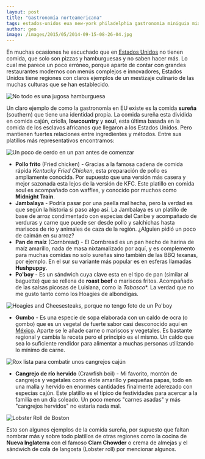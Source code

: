 ```yaml
---
layout: post
title: "Gastronomía norteamericana"
tags: estados-unidos eua new-york philadelphia gastronomia miniguia miami boston
author: geo
image: /images/2015/05/2014-09-15-08-26-04.jpg
---
```

En muchas ocasiones he escuchado que en [Estados Unidos](/tag/estados-unidos) no tienen comida, que solo son pizzas y hamburguesas y no saben hacer más. Lo cual me parece un poco erróneo, porque aparte de contar con grandes restaurantes modernos con menús complejos e innovadores, Estados Unidos tiene regiones con claros ejemplos de un mestizaje culinario de las muchas culturas que se han establecido.

![No todo es una jugosa hamburguesa](/images/2015/05/2013-12-21-13-10-52.jpg)

Un claro ejemplo de como la gastronomía en EU existe es la comida **sureña** (southern) que tiene una identidad propia. La comida sureña esta dividida en comida cajún, criolla, **lowcountry** y **soul**, esta última basada en la comida de los esclavos africanos que llegaron a los Estados Unidos. Pero mantienen fuertes relaciones entre ingredientes y métodos. Entre sus platillos más representativos encontramos:

![Un poco de cerdo en un pan antes de comenzar](/images/2015/05/2013-12-21-10-15-14.jpg)

* **Pollo frito** (Fried chicken) - Gracias a la famosa cadena de comida rápida *Kentucky Fried Chicken*, esta preparación de pollo es ampliamente conocida. Por supuesto que una versión más casera y mejor sazonada esta lejos de la versión de KFC. Este platillo en comida soul es acompañado con waffles, y conocido por muchos como **Midnight Train**.
* **Jambalaya** - Podría pasar por una paella mal hecha, pero la verdad es que según la historia si paso algo así. La Jambalaya es un platillo de base de arroz condimentado con especias del Caribe y acompañado de verduras y carne que puede ser desde pollo y salchichas hasta mariscos de río y animales de caza de la región. ¿Alguien pidió un poco de caimán en su arroz?
* **Pan de maíz** (Cornbread) - El Cornbread es un pan hecho de harina de maíz amarillo, nada de masa nixtamalizado por aquí, y es complemento para muchas comidas no solo sureñas sino también de las BBQ texanas, por ejemplo. En el sur su variante más popular es en esferas llamadas **Hushpuppy**.
* **Po'boy** - Es un sándwich cuya clave esta en el tipo de pan (similar al baguette) que se rellena de **roast beef** o mariscos fritos. Acompañado de las salsas picosas de Luisiana, como la *Tabasco**. La verdad que no me gusto tanto como los Hoagies de albondigas.

![Hoagies and Cheesesteaks, porque no tengo foto de un Po'boy](/images/2015/05/2015-01-11-13-04-11.jpg)

* **Gumbo** - Es una especie de sopa elaborada con un caldo de ocra (o gombo) que es un vegetal de fuerte sabor casi desconocido aquí en [México](/tag/mexico). Aparte se le añade carne o mariscos y vegetales. Es bastante regional y cambia la receta pero el principio es el mismo. Un caldo que sea lo suficiente rendidor para alimentar a muchas personas utilizando lo mínimo de carne.

![Rox lista para combatir unos cangrejos cajún](/images/2015/05/2013-12-22-15-07-07.jpg)

* **Cangrejo de río hervido** (Crawfish boil) - Mi favorito, montón de cangrejos y vegetales como elote amarillo y pequeñas papas, todo en una malla y hervido en enormes cantidades finalmente aderezado con especias cajún. Este platillo es el típico de festividades para acercar a la familia en un día soleado. Un poco menos "carnes asadas" y más "cangrejos hervidos" no estaría nada mal.

![Lobster Roll de Boston](/images/2015/05/2015-01-08-10-36-53.jpg)

Esto son algunos ejemplos de la comida sureña, por supuesto que faltan nombrar más y sobre todo platillos de otras regiones como la cocina de **Nueva Inglaterra** con el famoso **Clam Chowder** o crema de almejas y el sándwich de cola de langosta (Lobster roll) por mencionar algunos.
